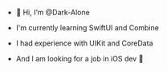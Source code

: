 - 👋 Hi, I’m @Dark-Alone

- I'm currently learning SwiftUI and Combine
- I had experience with UIKit and CoreData

- And I am looking for a job in iOS dev 👀 
